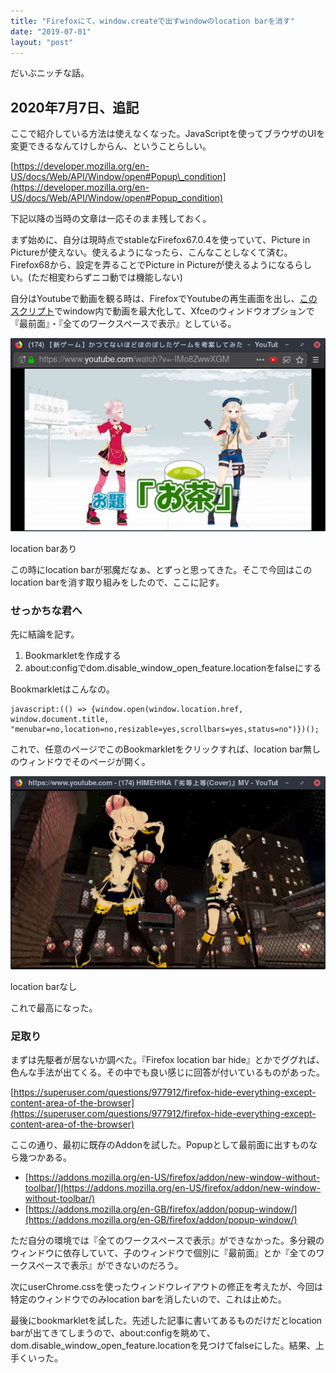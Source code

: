 ```yaml
---
title: "Firefoxにて、window.createで出すwindowのlocation barを消す"
date: "2019-07-01"
layout: "post"
---
```


だいぶニッチな話。

## 2020年7月7日、追記

ここで紹介している方法は使えなくなった。JavaScriptを使ってブラウザのUIを変更できるなんてけしからん、ということらしい。

[https://developer.mozilla.org/en-US/docs/Web/API/Window/open#Popup\_condition](https://developer.mozilla.org/en-US/docs/Web/API/Window/open#Popup_condition)

下記以降の当時の文章は一応そのまま残しておく。

まず始めに、自分は現時点でstableなFirefox67.0.4を使っていて、Picture in Pictureが使えない。使えるようになったら、こんなことしなくて済む。Firefox68から、設定を弄ることでPicture in Pictureが使えるようになるらしい。(ただ相変わらずニコ動では機能しない)

自分はYoutubeで動画を観る時は、FirefoxでYoutubeの再生画面を出し、[このスクリプト](https://greasyfork.org/ja/scripts/811-resize-yt-to-window-size)でwindow内で動画を最大化して、Xfceのウィンドウオプションで『最前面』・『全てのワークスペースで表示』としている。

![](/assets/img/show_location_bar.png)

location barあり

この時にlocation barが邪魔だなぁ、とずっと思ってきた。そこで今回はこのlocation barを消す取り組みをしたので、ここに記す。

### せっかちな君へ

先に結論を記す。

1. Bookmarkletを作成する
2. about:configでdom.disable\_window\_open\_feature.locationをfalseにする

Bookmarkletはこんなの。

```
javascript:(() => {window.open(window.location.href, window.document.title, "menubar=no,location=no,resizable=yes,scrollbars=yes,status=no")})();
```

これで、任意のページでこのBookmarkletをクリックすれば、location bar無しのウィンドウでそのページが開く。

![](/assets/img/hide_location_bar.png)

location barなし

これで最高になった。

### 足取り

まずは先駆者が居ないか調べた。『Firefox location bar hide』とかでググれば、色んな手法が出てくる。その中でも良い感じに回答が付いているものがあった。

[https://superuser.com/questions/977912/firefox-hide-everything-except-content-area-of-the-browser](https://superuser.com/questions/977912/firefox-hide-everything-except-content-area-of-the-browser)

ここの通り、最初に既存のAddonを試した。Popupとして最前面に出すものなら幾つかある。

- [https://addons.mozilla.org/en-US/firefox/addon/new-window-without-toolbar/](https://addons.mozilla.org/en-US/firefox/addon/new-window-without-toolbar/)
- [https://addons.mozilla.org/en-GB/firefox/addon/popup-window/](https://addons.mozilla.org/en-GB/firefox/addon/popup-window/)

ただ自分の環境では『全てのワークスペースで表示』ができなかった。多分親のウィンドウに依存していて、子のウィンドウで個別に『最前面』とか『全てのワークスペースで表示』ができないのだろう。

次にuserChrome.cssを使ったウィンドウレイアウトの修正を考えたが、今回は特定のウィンドウでのみlocation barを消したいので、これは止めた。

最後にbookmarkletを試した。先述した記事に書いてあるものだけだとlocation barが出てきてしまうので、about:configを眺めて、dom.disable\_window\_open\_feature.locationを見つけてfalseにした。結果、上手くいった。
